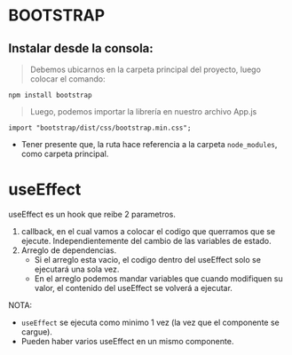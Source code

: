 # BOOTSTRAP
## Instalar desde la consola:
>Debemos ubicarnos en la carpeta principal del proyecto, luego colocar el comando: 
```
npm install bootstrap
```

>Luego, podemos importar la librería en nuestro archivo App.js
```
import "bootstrap/dist/css/bootstrap.min.css";
```
- Tener presente que, la ruta hace referencia a la carpeta `node_modules`, como carpeta principal.



# useEffect
useEffect es un hook que reibe 2 parametros.

1. callback, en el cual vamos a colocar el codigo que querramos que se ejecute. Independientemente del cambio de las variables de estado.
2. Arreglo de dependencias.
   - Si el arreglo esta vacio, el codigo dentro del useEffect solo se ejecutará una sola vez.
   - En el arreglo podemos mandar variables que cuando modifiquen su valor, el contenido del useEffect se volverá a ejecutar.

NOTA:
- `useEffect` se ejecuta como minimo 1 vez (la vez que el componente se cargue).
- Pueden haber varios useEffect en un mismo componente.

